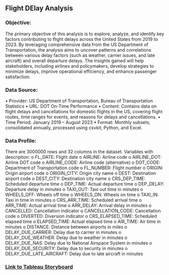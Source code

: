 ## Flight DElay Analysis

### Objective:
The primary objective of this analysis is to explore, analyze, and identify key factors contributing to flight delays across the United States from 2019 to 2023.
By leveraging comprehensive data from the US Department of Transportation, the analysis aims to uncover patterns and correlations between various 
delay factors (such as weather, carrier issues, and late aircraft) and overall departure delays. The insights gained will help stakeholders, including airlines 
and policymakers, develop strategies to minimize delays, improve operational efficiency, and enhance passenger satisfaction.

### Data Source:
• Provider: US Department of Transportation, Bureau of Transportation Statistics
• URL: DOT On-Time Performance
• Content: Contains data on flight delays and cancellations for domestic flights in the 
US, covering flight routes, time ranges for events, and reasons for delays and 
cancellations.
• Time Period: January 2019 – August 2023
• Format: Monthly subsets, consolidated annually, processed using csvkit, Python, 
and Excel.

### Data Profile:
There are 3000000 rows and 32 columns in the dataset.
Variables with description:
o FL_DATE: Flight date
o AIRLINE: Airline code
o AIRLINE_DOT: Airline DOT code
o AIRLINE_CODE: Airline code (alternative)
o DOT_CODE: Department of Transportation code
o FL_NUMBER: Flight number
o ORIGIN: Origin airport code
o ORIGIN_CITY: Origin city name
o DEST: Destination airport code
o DEST_CITY: Destination city name
o CRS_DEP_TIME: Scheduled departure time
o DEP_TIME: Actual departure time
o DEP_DELAY: Departure delay in minutes
o TAXI_OUT: Taxi out time in minutes
o WHEELS_OFF: Wheels off time
o WHEELS_ON: Wheels on time
o TAXI_IN: Taxi in time in minutes
o CRS_ARR_TIME: Scheduled arrival time
o ARR_TIME: Actual arrival time
o ARR_DELAY: Arrival delay in minutes
o CANCELLED: Cancellation indicator
o CANCELLATION_CODE: Cancellation code
o DIVERTED: Diversion indicator
o CRS_ELAPSED_TIME: Scheduled elapsed time
o ELAPSED_TIME: Actual elapsed time
o AIR_TIME: Air time in minutes
o DISTANCE: Distance between airports in miles
o DELAY_DUE_CARRIER: Delay due to carrier in minutes
o DELAY_DUE_WEATHER: Delay due to weather in minutes
o DELAY_DUE_NAS: Delay due to National Airspace System in minutes
o DELAY_DUE_SECURITY: Delay due to security in minutes
o DELAY_DUE_LATE_AIRCRAFT: Delay due to late aircraft in minutes


### [Link to Tableau Storyboard](https://public.tableau.com/app/profile/femina.kallangadan/viz/flightdelayanalysis_17235940914290/nextstep?publish=yes)
